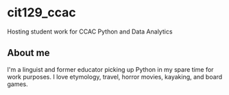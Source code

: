 # cit129_ccac
Hosting student work for CCAC Python and Data Analytics

## About me
I'm a linguist and former educator picking up Python in my spare time for work purposes. I love etymology, travel, horror movies, kayaking, and board games. 
